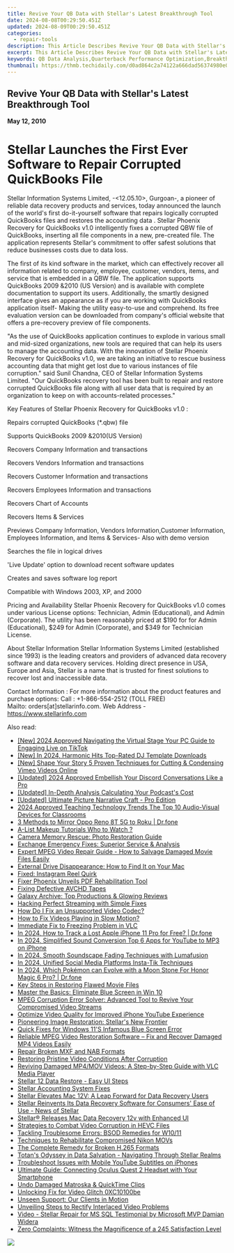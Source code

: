 ```yaml
---
title: Revive Your QB Data with Stellar's Latest Breakthrough Tool
date: 2024-08-08T00:29:50.451Z
updated: 2024-08-09T00:29:50.451Z
categories:
  - repair-tools
description: This Article Describes Revive Your QB Data with Stellar's Latest Breakthrough Tool
excerpt: This Article Describes Revive Your QB Data with Stellar's Latest Breakthrough Tool
keywords: QB Data Analysis,Quarterback Performance Optimization,Breakthrough QB Tool,Stellar Sports Analytics Software,QB Data Revival Solution,Advanced Quarterback Tracking System,Enhanced QB Data Insights
thumbnail: https://thmb.techidaily.com/d0ad864c2a74122a666dad56374980e063d684e4d59ea3afda17d52be535612e.jpg
---
```


## Revive Your QB Data with Stellar's Latest Breakthrough Tool

**May 12, 2010**

# **Stellar Launches the First Ever Software to Repair Corrupted QuickBooks File**

 Stellar Information Systems Limited, -<12.05.10>, Gurgoan-, a pioneer of reliable data recovery products and services, today announced the launch of the world's first do-it-yourself software that repairs logically corrupted QuickBooks files and restores the accounting data . Stellar Phoenix Recovery for QuickBooks v1.0 intelligently fixes a corrupted QBW file of QuickBooks, inserting all file components in a new, pre-created file. The application represents Stellar's commitment to offer safest solutions that reduce businesses costs due to data loss.

 The first of its kind software in the market, which can effectively recover all information related to company, employee, customer, vendors, items, and service that is embedded in a QBW file. The application supports QuickBooks 2009 &2010 (US Version) and is available with complete documentation to support its users. Additionally, the smartly designed interface gives an appearance as if you are working with QuickBooks application itself- Making the utility easy-to-use and comprehend. Its free evaluation version can be downloaded from company's official website that offers a pre-recovery preview of file components.

 "As the use of QuickBooks application continues to explode in various small and mid-sized organizations, new tools are required that can help its users to manage the accounting data. With the innovation of Stellar Phoenix Recovery for QuickBooks v1.0, we are taking an initiative to rescue business accounting data that might get lost due to various instances of file corruption." said Sunil Chandna, CEO of Stellar Information Systems Limited. "Our QuickBooks recovery tool has been built to repair and restore corrupted QuickBooks file along with all user data that is required by an organization to keep on with accounts-related processes."

 Key Features of Stellar Phoenix Recovery for QuickBooks v1.0 :

 Repairs corrupted QuickBooks (\*.qbw) file

 Supports QuickBooks 2009 &2010(US Version)

 Recovers Company Information and transactions

 Recovers Vendors Information and transactions

 Recovers Customer Information and transactions

 Recovers Employees Information and transactions

 Recovers Chart of Accounts

 Recovers Items & Services

 Previews Company Information, Vendors Information,Customer Information, Employees Information, and Items & Services- Also with demo version

 Searches the file in logical drives

 'Live Update' option to download recent software updates

 Creates and saves software log report

 Compatible with Windows 2003, XP, and 2000

Pricing and Availability
 Stellar Phoenix Recovery for QuickBooks v1.0 comes under various License options: Technician, Admin (Educational), and Admin (Corporate). The utility has been reasonably priced at $190 for for Admin (Educational), $249 for Admin (Corporate), and $349 for Technician License.

About Stellar Information
 Stellar Information Systems Limited (established since 1993) is the leading creators and providers of advanced data recovery software and data recovery services. Holding direct presence in USA, Europe and Asia, Stellar is a name that is trusted for finest solutions to recover lost and inaccessible data.

Contact Information :
 For more information about the product features and purchase options:
Call : +1-866-554-2512 (TOLL FREE)  
 Mailto: orders\[at\]stellarinfo.com.
Web Address \- <https://www.stellarinfo.com>

<ins class="adsbygoogle"
     style="display:block"
     data-ad-format="autorelaxed"
     data-ad-client="ca-pub-7571918770474297"
     data-ad-slot="1223367746"></ins>



<ins class="adsbygoogle"
     style="display:block"
     data-ad-client="ca-pub-7571918770474297"
     data-ad-slot="8358498916"
     data-ad-format="auto"
     data-full-width-responsive="true"></ins>

<span class="atpl-alsoreadstyle">Also read:</span>
<div><ul>
<li><a href="https://tiktok-clips.techidaily.com/new-2024-approved-navigating-the-virtual-stage-your-pc-guide-to-engaging-live-on-tiktok/"><u>[New] 2024 Approved  Navigating the Virtual Stage  Your PC Guide to Engaging Live on TikTok</u></a></li>
<li><a href="https://eaxpv-info.techidaily.com/new-in-2024-harmonic-hits-top-rated-dj-template-downloads/"><u>[New] In 2024, Harmonic Hits  Top-Rated DJ Template Downloads</u></a></li>
<li><a href="https://vimeo-videos.techidaily.com/new-shape-your-story-5-proven-techniques-for-cutting-and-condensing-vimeo-videos-online/"><u>[New] Shape Your Story  5 Proven Techniques for Cutting & Condensing Vimeo Videos Online</u></a></li>
<li><a href="https://discord-videos.techidaily.com/updated-2024-approved-embellish-your-discord-conversations-like-a-pro/"><u>[Updated] 2024 Approved  Embellish Your Discord Conversations Like a Pro</u></a></li>
<li><a href="https://some-knowledge.techidaily.com/updated-in-depth-analysis-calculating-your-podcasts-cost/"><u>[Updated] In-Depth Analysis  Calculating Your Podcast's Cost</u></a></li>
<li><a href="https://some-guidance.techidaily.com/updated-ultimate-picture-narrative-craft-pro-edition/"><u>[Updated] Ultimate Picture Narrative Craft - Pro Edition</u></a></li>
<li><a href="https://screen-video-capture.techidaily.com/2024-approved-teaching-technology-trends-the-top-10-audio-visual-devices-for-classrooms/"><u>2024 Approved  Teaching Technology Trends  The Top 10 Audio-Visual Devices for Classrooms</u></a></li>
<li><a href="https://screen-mirror.techidaily.com/3-methods-to-mirror-oppo-reno-8t-5g-to-roku-drfone-by-drfone-android/"><u>3 Methods to Mirror Oppo Reno 8T 5G to Roku | Dr.fone</u></a></li>
<li><a href="https://youtube-clips.techidaily.com/a-list-makeup-tutorials-who-to-watch/"><u>A-List Makeup Tutorials  Who to Watch ?</u></a></li>
<li><a href="https://data-wizards.techidaily.com/camera-memory-rescue-photo-restoration-guide/"><u>Camera Memory Rescue: Photo Restoration Guide</u></a></li>
<li><a href="https://data-wizards.techidaily.com/exchange-emergency-fixes-superior-service-and-analysis/"><u>Exchange Emergency Fixes: Superior Service & Analysis</u></a></li>
<li><a href="https://data-wizards.techidaily.com/expert-mpeg-video-repair-guide-how-to-salvage-damaged-movie-files-easily/"><u>Expert MPEG Video Repair Guide - How to Salvage Damaged Movie Files Easily</u></a></li>
<li><a href="https://data-wizards.techidaily.com/external-drive-disappearance-how-to-find-it-on-your-mac/"><u>External Drive Disappearance: How to Find It on Your Mac</u></a></li>
<li><a href="https://data-wizards.techidaily.com/fixed-instagram-reel-quirk/"><u>Fixed: Instagram Reel Quirk</u></a></li>
<li><a href="https://data-wizards.techidaily.com/fixer-phoenix-unveils-pdf-rehabilitation-tool/"><u>Fixer Phoenix Unveils PDF Rehabilitation Tool</u></a></li>
<li><a href="https://data-wizards.techidaily.com/fixing-defective-avchd-tapes/"><u>Fixing Defective AVCHD Tapes</u></a></li>
<li><a href="https://data-wizards.techidaily.com/galaxy-archive-top-productions-and-glowing-reviews/"><u>Galaxy Archive: Top Productions & Glowing Reviews</u></a></li>
<li><a href="https://data-wizards.techidaily.com/hacking-perfect-streaming-with-simple-fixes/"><u>Hacking Perfect Streaming with Simple Fixes</u></a></li>
<li><a href="https://data-wizards.techidaily.com/how-do-i-fix-an-unsupported-video-codec/"><u>How Do I Fix an Unsupported Video Codec?</u></a></li>
<li><a href="https://data-wizards.techidaily.com/how-to-fix-videos-playing-in-slow-motion/"><u>How to Fix Videos Playing in Slow Motion?</u></a></li>
<li><a href="https://data-wizards.techidaily.com/immediate-fix-to-freezing-problem-in-vlc/"><u>Immediate Fix to Freezing Problem in VLC</u></a></li>
<li><a href="https://ios-location-track.techidaily.com/in-2024-how-to-track-a-lost-apple-iphone-11-pro-for-free-drfone-by-drfone-virtual-ios/"><u>In 2024, How to Track a Lost Apple iPhone 11 Pro for Free? | Dr.fone</u></a></li>
<li><a href="https://youtube-sure.techidaily.com/24-simplified-sound-conversion-top-6-apps-for-youtube-to-mp3-on-iphone/"><u>In 2024, Simplified Sound Conversion  Top 6 Apps for YouTube to MP3 on iPhone</u></a></li>
<li><a href="https://extra-guidance.techidaily.com/in-2024-smooth-soundscape-fading-techniques-with-lumafusion/"><u>In 2024, Smooth Soundscape  Fading Techniques with Lumafusion</u></a></li>
<li><a href="https://some-skills.techidaily.com/in-2024-unified-social-media-platforms-insta-tik-techniques/"><u>In 2024, Unified Social Media Platforms  Insta-Tik Techniques</u></a></li>
<li><a href="https://pokemon-go-android.techidaily.com/in-2024-which-pokemon-can-evolve-with-a-moon-stone-for-honor-magic-6-pro-drfone-by-drfone-virtual-android/"><u>In 2024, Which Pokémon can Evolve with a Moon Stone For Honor Magic 6 Pro? | Dr.fone</u></a></li>
<li><a href="https://data-wizards.techidaily.com/key-steps-in-restoring-flawed-movie-files/"><u>Key Steps in Restoring Flawed Movie Files</u></a></li>
<li><a href="https://data-wizards.techidaily.com/master-the-basics-eliminate-blue-screen-in-win-10/"><u>Master the Basics: Eliminate Blue Screen in Win 10</u></a></li>
<li><a href="https://data-wizards.techidaily.com/mpeg-corruption-error-solver-advanced-tool-to-revive-your-compromised-video-streams/"><u>MPEG Corruption Error Solver: Advanced Tool to Revive Your Compromised Video Streams</u></a></li>
<li><a href="https://data-wizards.techidaily.com/optimize-video-quality-for-improved-iphone-youtube-experience/"><u>Optimize Video Quality for Improved iPhone YouTube Experience</u></a></li>
<li><a href="https://data-wizards.techidaily.com/pioneering-image-restoration-stellars-new-frontier/"><u>Pioneering Image Restoration: Stellar's New Frontier</u></a></li>
<li><a href="https://data-wizards.techidaily.com/quick-fixes-for-windows-11s-infamous-blue-screen-error/"><u>Quick Fixes for Windows 11'S Infamous Blue Screen Error</u></a></li>
<li><a href="https://data-wizards.techidaily.com/reliable-mpeg-video-restoration-software-fix-and-recover-damaged-mp4-videos-easily/"><u>Reliable MPEG Video Restoration Software – Fix and Recover Damaged MP4 Videos Easily</u></a></li>
<li><a href="https://data-wizards.techidaily.com/repair-broken-mxf-and-nab-formats/"><u>Repair Broken MXF and NAB Formats</u></a></li>
<li><a href="https://data-wizards.techidaily.com/restoring-pristine-video-conditions-after-corruption/"><u>Restoring Pristine Video Conditions After Corruption</u></a></li>
<li><a href="https://data-wizards.techidaily.com/reviving-damaged-mp4mov-videos-a-step-by-step-guide-with-vlc-media-player/"><u>Reviving Damaged MP4/MOV Videos: A Step-by-Step Guide with VLC Media Player</u></a></li>
<li><a href="https://data-wizards.techidaily.com/stellar-12-data-restore-easy-ui-steps/"><u>Stellar 12 Data Restore - Easy UI Steps</u></a></li>
<li><a href="https://data-wizards.techidaily.com/stellar-accounting-system-fixes/"><u>Stellar Accounting System Fixes</u></a></li>
<li><a href="https://data-wizards.techidaily.com/stellar-elevates-mac-12v-a-leap-forward-for-data-recovery-users/"><u>Stellar Elevates Mac 12V: A Leap Forward for Data Recovery Users</u></a></li>
<li><a href="https://data-wizards.techidaily.com/stellar-reinvents-its-data-recovery-software-for-consumers-ease-of-use-news-of-stellar/"><u>Stellar Reinvents Its Data Recovery Software for Consumers' Ease of Use - News of Stellar</u></a></li>
<li><a href="https://data-wizards.techidaily.com/1720670554986-stellar-releases-mac-data-recovery-12v-with-enhanced-ui/"><u>Stellar® Releases Mac Data Recovery 12v with Enhanced UI</u></a></li>
<li><a href="https://data-wizards.techidaily.com/strategies-to-combat-video-corruption-in-hevc-files/"><u>Strategies to Combat Video Corruption in HEVC Files</u></a></li>
<li><a href="https://data-wizards.techidaily.com/tackling-troublesome-errors-bsod-remedies-for-w1011/"><u>Tackling Troublesome Errors: BSOD Remedies for W10/11</u></a></li>
<li><a href="https://data-wizards.techidaily.com/techniques-to-rehabilitate-compromised-nikon-movs/"><u>Techniques to Rehabilitate Compromised Nikon MOVs</u></a></li>
<li><a href="https://data-wizards.techidaily.com/the-complete-remedy-for-broken-h265-formats/"><u>The Complete Remedy for Broken H.265 Formats</u></a></li>
<li><a href="https://data-wizards.techidaily.com/totans-odyssey-in-data-salvation-navigating-through-stellar-realms/"><u>Totan's Odyssey in Data Salvation - Navigating Through Stellar Realms</u></a></li>
<li><a href="https://data-wizards.techidaily.com/troubleshoot-issues-with-mobile-youtube-subtitles-on-iphones/"><u>Troubleshoot Issues with Mobile YouTube Subtitles on iPhones</u></a></li>
<li><a href="https://tech-renaissance.techidaily.com/ultimate-guide-connecting-oculus-quest-2-headset-with-your-smartphone/"><u>Ultimate Guide: Connecting Oculus Quest 2 Headset with Your Smartphone</u></a></li>
<li><a href="https://data-wizards.techidaily.com/undo-damaged-matroska-and-quicktime-clips/"><u>Undo Damaged Matroska & QuickTime Clips</u></a></li>
<li><a href="https://data-wizards.techidaily.com/unlocking-fix-for-video-glitch-0xc10100be/"><u>Unlocking Fix for Video Glitch 0XC10100be</u></a></li>
<li><a href="https://data-wizards.techidaily.com/unseen-support-our-clients-in-motion/"><u>Unseen Support: Our Clients in Motion</u></a></li>
<li><a href="https://data-wizards.techidaily.com/unveiling-steps-to-rectify-interlaced-video-problems/"><u>Unveiling Steps to Rectify Interlaced Video Problems</u></a></li>
<li><a href="https://data-wizards.techidaily.com/video-stellar-repair-for-ms-sql-testimonial-by-microsoft-mvp-damian-widera/"><u>Video - Stellar Repair for MS SQL Testimonial by Microsoft MVP Damian Widera</u></a></li>
<li><a href="https://data-wizards.techidaily.com/zero-complaints-witness-the-magnificence-of-a-245-satisfaction-level/"><u>Zero Complaints: Witness the Magnificence of a 245 Satisfaction Level</u></a></li>
</ul></div>

<!-- affiliate ads begin -->
<a href="https://store.nero.com/order/checkout.php?PRODS=42296740&QTY=1&AFFILIATE=108875&CART=1"><img src="https://www.nero.com/nero-com-wAssets/img/banners/2023/biu/Nero_BackItUp_Screen_2.webp" border="0"></a>
<!-- affiliate ads end -->